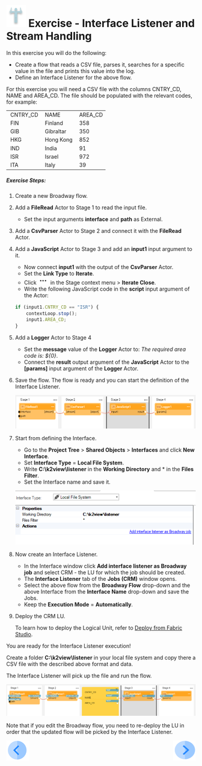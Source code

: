 # ![](/academy/images/Exercise.png) Exercise - Interface Listener and Stream Handling

In this exercise you will do the following:

* Create a flow that reads a CSV file, parses it, searches for a specific value in the file and prints this value into the log.
* Define an Interface Listener for the above flow.

For this exercise you will need a CSV file with the columns CNTRY_CD, NAME and AREA_CD. The file should be populated with the relevant codes, for example:

<table>
<tbody>
<tr>
<td>&nbsp;CNTRY_CD</td>
<td>&nbsp;NAME</td>
<td>&nbsp;AREA_CD</td>
</tr>
<tr>
<td>&nbsp;FIN</td>
<td>&nbsp;Finland</td>
<td>&nbsp;358</td>
</tr>
<tr>
<td>&nbsp;GIB</td>
<td>&nbsp;Gibraltar</td>
<td>&nbsp;350</td>
</tr>
<tr>
<td>&nbsp;HKG</td>
<td>&nbsp;Hong Kong</td>
<td>&nbsp;852</td>
</tr>
<tr>
<td>&nbsp;IND</td>
<td>&nbsp;India</td>
<td>&nbsp;91</td>
</tr>
<tr>
<td>&nbsp;ISR</td>
<td>&nbsp;Israel</td>
<td>&nbsp;972</td>
</tr>
<tr>
<td>&nbsp;ITA</td>
<td>&nbsp;Italy</td>
<td>&nbsp;39</td>
</tr>
</tbody>
</table>

##### Exercise Steps:

1. Create a new Broadway flow.

2. Add a **FileRead** Actor to Stage 1 to read the input file.

   * Set the input arguments **interface** and **path** as External.

3. Add a **CsvParser** Actor to Stage 2 and connect it with the **FileRead** Actor.

4. Add a **JavaScript** Actor to Stage 3 and add an **input1** input argument to it.

   * Now connect **input1** with the output of the **CsvParser** Actor.
   * Set  the **Link Type** to **Iterate**.
   * Click ![image](images/three_dots_icon.png) in the Stage context menu > **Iterate Close**. 
   * Write the following JavaScript code in the **script** input argument of the Actor:

   ~~~javascript
   if (input1.CNTRY_CD == "ISR") {
       contextLoop.stop();
       input1.AREA_CD;
   }
   ~~~

5. Add a **Logger** Actor to Stage 4 

   * Set the **message** value of  the **Logger** Actor to: *The required area code is: ${0}*.
   * Connect the **result** output argument of the **JavaScript** Actor to the **[params]** input argument of the **Logger** Actor. 

6. Save the flow. The flow is ready and you can start the definition of the Interface Listener.

   ![flow](images/13_flow.PNG)

7. Start from defining the Interface. 

   * Go to the **Project Tree** > **Shared Objects** > **Interfaces** and click **New Interface**. 
   * Set **Interface Type** = **Local File System**.
   * Write **C:\k2view\listener** in the **Working Directory** and * in the **Files Filter**.
   * Set the Interface name and save it.

   ![flow](images/13_interface.PNG)

8. Now create an Interface Listener.

   * In the Interface window click **Add interface listener as Broadway job** and select CRM - the LU for which the job should be created.
   * The **Interface Listener** tab of the **Jobs (CRM)** window opens.
   * Select the above flow from the **Broadway Flow** drop-down and the above Interface from the **Interface Name** drop-down and save the Jobs. 
   * Keep the **Execution Mode** = **Automatically**. 

9. Deploy the CRM LU.

   To learn how to deploy the Logical Unit, refer to [Deploy from Fabric Studio](/articles/16_deploy_fabric/02_deploy_from_Fabric_Studio.md).

   

You are ready for the Interface Listener execution! 

Create a folder **C:\k2view\listener** in your local file system and copy there a CSV file with the described above format and data. 

The Interface Listener will pick up the file and run the flow.

![cases population](images/13_flow_final.PNG)


Note that if you edit the Broadway flow, you need to re-deploy the LU in order that the updated flow will be picked by the Interface Listener.


[![Previous](/articles/images/Previous.png)](12_broadway_as_a_population_exercise.md)[<img align="right" width="60" height="54" src="/articles/images/Next.png">](xxx.md)


